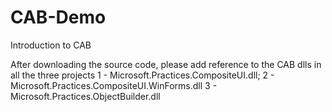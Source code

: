# CAB-Demo
Introduction to CAB

After downloading the source code, please add reference to the CAB dlls in all the three projects
1 - Microsoft.Practices.CompositeUI.dll;
2 - Microsoft.Practices.CompositeUI.WinForms.dll
3 - Microsoft.Practices.ObjectBuilder.dll

